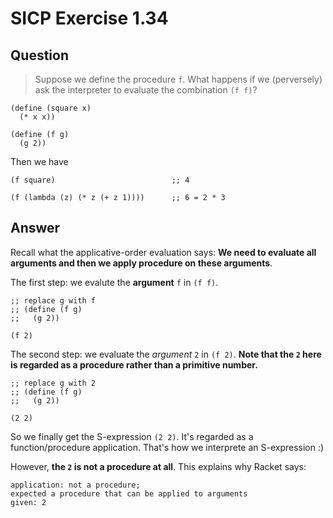 # SICP Exercise 1.34


## Question
> Suppose we define the procedure `f`. What happens if we (perversely) ask the interpreter to evaluate the combination `(f f)`?
```racket
(define (square x)
  (* x x))

(define (f g)
  (g 2))
```
Then we have

```racket
(f square)                          ;; 4

(f (lambda (z) (* z (+ z 1))))      ;; 6 = 2 * 3
```


## Answer

Recall what the applicative-order evaluation says: **We need to evaluate all arguments and then we apply procedure on these arguments**.

The first step: we evalute the **argument** `f` in `(f f)`.
```racket
;; replace g with f
;; (define (f g)
;;   (g 2))

(f 2)
```

The second step: we evaluate the *argument* `2` in `(f 2)`. **Note that the `2` here is regarded as a procedure rather than a primitive number.**
```racket
;; replace g with 2
;; (define (f g)
;;   (g 2))

(2 2)
```

So we finally get the S-expression `(2 2)`. It's regarded as a function/procedure application. That's how we interprete an S-expression :)

However, **the `2` is not a procedure at all**. This explains why Racket says:
```
application: not a procedure;
expected a procedure that can be applied to arguments
given: 2
```


